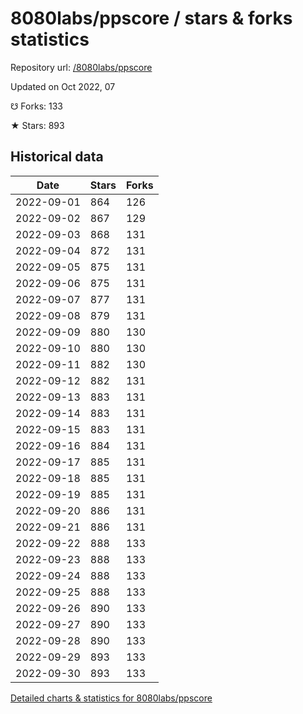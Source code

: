 # 8080labs/ppscore / stars & forks statistics

Repository url: [/8080labs/ppscore](https://github.com/8080labs/ppscore)

Updated on Oct 2022, 07

☋ Forks: 133

★ Stars: 893

## Historical data
| Date | Stars | Forks |
|------|-------|-------|
| 2022-09-01 | 864 | 126 | 
| 2022-09-02 | 867 | 129 | 
| 2022-09-03 | 868 | 131 | 
| 2022-09-04 | 872 | 131 | 
| 2022-09-05 | 875 | 131 | 
| 2022-09-06 | 875 | 131 | 
| 2022-09-07 | 877 | 131 | 
| 2022-09-08 | 879 | 131 | 
| 2022-09-09 | 880 | 130 | 
| 2022-09-10 | 880 | 130 | 
| 2022-09-11 | 882 | 130 | 
| 2022-09-12 | 882 | 131 | 
| 2022-09-13 | 883 | 131 | 
| 2022-09-14 | 883 | 131 | 
| 2022-09-15 | 883 | 131 | 
| 2022-09-16 | 884 | 131 | 
| 2022-09-17 | 885 | 131 | 
| 2022-09-18 | 885 | 131 | 
| 2022-09-19 | 885 | 131 | 
| 2022-09-20 | 886 | 131 | 
| 2022-09-21 | 886 | 131 | 
| 2022-09-22 | 888 | 133 | 
| 2022-09-23 | 888 | 133 | 
| 2022-09-24 | 888 | 133 | 
| 2022-09-25 | 888 | 133 | 
| 2022-09-26 | 890 | 133 | 
| 2022-09-27 | 890 | 133 | 
| 2022-09-28 | 890 | 133 | 
| 2022-09-29 | 893 | 133 | 
| 2022-09-30 | 893 | 133 | 


[Detailed charts & statistics for 8080labs/ppscore](https://reviewgithub.com/rep/8080labs/ppscore)
